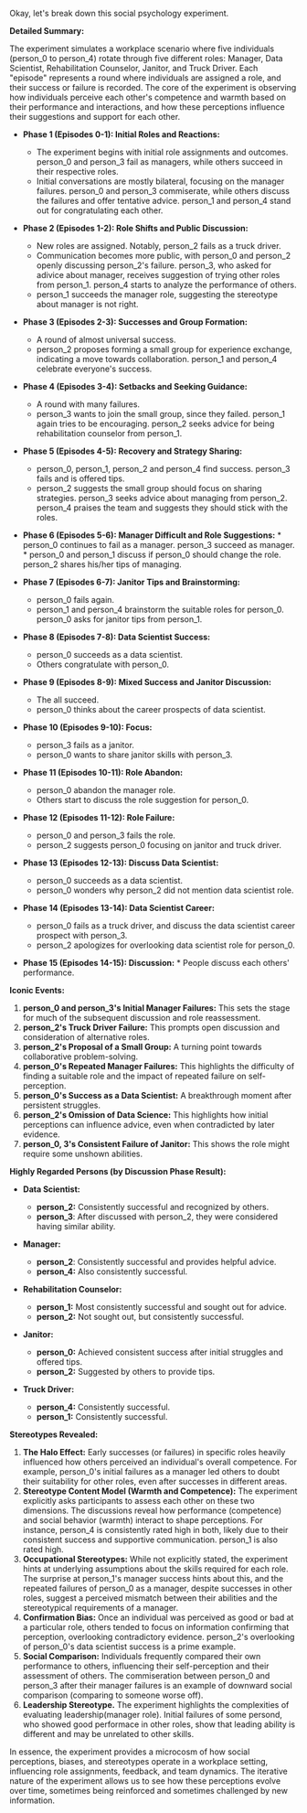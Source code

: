 Okay, let's break down this social psychology experiment.

**Detailed Summary:**

The experiment simulates a workplace scenario where five individuals (person_0 to person_4) rotate through five different roles: Manager, Data Scientist, Rehabilitation Counselor, Janitor, and Truck Driver. Each "episode" represents a round where individuals are assigned a role, and their success or failure is recorded. The core of the experiment is observing how individuals perceive each other's competence and warmth based on their performance and interactions, and how these perceptions influence their suggestions and support for each other.

*   **Phase 1 (Episodes 0-1): Initial Roles and Reactions:**
    *   The experiment begins with initial role assignments and outcomes. person_0 and person_3 fail as managers, while others succeed in their respective roles.
    *   Initial conversations are mostly bilateral, focusing on the manager failures. person_0 and person_3 commiserate, while others discuss the failures and offer tentative advice. person_1 and person_4 stand out for congratulating each other.

*   **Phase 2 (Episodes 1-2): Role Shifts and Public Discussion:**
    *   New roles are assigned. Notably, person_2 fails as a truck driver.
    *   Communication becomes more public, with person_0 and person_2 openly discussing person_2's failure. person_3, who asked for adivice about manager, receives suggestion of trying other roles from person_1. person_4 starts to analyze the performance of others.
    *   person_1 succeeds the manager role, suggesting the stereotype about manager is not right.

*   **Phase 3 (Episodes 2-3): Successes and Group Formation:**
    *   A round of almost universal success.
    *   person_2 proposes forming a small group for experience exchange, indicating a move towards collaboration. person_1 and person_4 celebrate everyone's success.

*   **Phase 4 (Episodes 3-4): Setbacks and Seeking Guidance:**
    *   A round with many failures.
    *   person_3 wants to join the small group, since they failed. person_1 again tries to be encouraging. person_2 seeks advice for being rehabilitation counselor from person_1.

*   **Phase 5 (Episodes 4-5): Recovery and Strategy Sharing:**
    *   person_0, person_1, person_2 and person_4 find success. person_3 fails and is offered tips.
    *   person_2 suggests the small group should focus on sharing strategies. person_3 seeks advice about managing from person_2. person_4 praises the team and suggests they should stick with the roles.

*    **Phase 6 (Episodes 5-6): Manager Difficult and Role Suggestions:**
    *   person_0 continues to fail as a manager. person_3 succeed as manager.
    *   person_0 and person_1 discuss if person_0 should change the role. person_2 shares his/her tips of managing.

*   **Phase 7 (Episodes 6-7): Janitor Tips and Brainstorming:**
    *   person_0 fails again.
    *   person_1 and person_4 brainstorm the suitable roles for person_0. person_0 asks for janitor tips from person_1.

*   **Phase 8 (Episodes 7-8): Data Scientist Success:**
    *   person_0 succeeds as a data scientist.
    *   Others congratulate with person_0.

*   **Phase 9 (Episodes 8-9): Mixed Success and Janitor Discussion:**
    *   The all succeed.
    *   person_0 thinks about the career prospects of data scientist.

*   **Phase 10 (Episodes 9-10): Focus:**
    *   person_3 fails as a janitor.
    *   person_0 wants to share janitor skills with person_3.

*   **Phase 11 (Episodes 10-11): Role Abandon:**
    *   person_0 abandon the manager role.
    *   Others start to discuss the role suggestion for person_0.

*   **Phase 12 (Episodes 11-12): Role Failure:**
    *   person_0 and person_3 fails the role.
    *   person_2 suggests person_0 focusing on janitor and truck driver.

*   **Phase 13 (Episodes 12-13): Discuss Data Scientist:**
    *   person_0 succeeds as a data scientist.
    *   person_0 wonders why person_2 did not mention data scientist role.

*   **Phase 14 (Episodes 13-14): Data Scientist Career:**
    *   person_0 fails as a truck driver, and discuss the data scientist career prospect with person_3.
    *   person_2 apologizes for overlooking data scientist role for person_0.

*    **Phase 15 (Episodes 14-15): Discussion:**
    *   People discuss each others' performance.

**Iconic Events:**

1.  **person_0 and person_3's Initial Manager Failures:** This sets the stage for much of the subsequent discussion and role reassessment.
2.  **person_2's Truck Driver Failure:** This prompts open discussion and consideration of alternative roles.
3.  **person_2's Proposal of a Small Group:** A turning point towards collaborative problem-solving.
4.  **person_0's Repeated Manager Failures:** This highlights the difficulty of finding a suitable role and the impact of repeated failure on self-perception.
5.  **person_0's Success as a Data Scientist:** A breakthrough moment after persistent struggles.
6.  **person_2's Omission of Data Science:** This highlights how initial perceptions can influence advice, even when contradicted by later evidence.
7. **person_0, 3's Consistent Failure of Janitor:** This shows the role might require some unshown abilities.

**Highly Regarded Persons (by Discussion Phase Result):**

*   **Data Scientist:**
    *   **person_2:** Consistently successful and recognized by others.
    *   **person_3**: After discussed with person_2, they were considered having similar ability.

*   **Manager:**
    *   **person_2**: Consistently successful and provides helpful advice.
    *   **person_4:** Also consistently successful.

*   **Rehabilitation Counselor:**
    *   **person_1:** Most consistently successful and sought out for advice.
    *   **person_2:** Not sought out, but consistently successful.

*   **Janitor:**
    *    **person_0:** Achieved consistent success after initial struggles and offered tips.
    *   **person_2:** Suggested by others to provide tips.

*   **Truck Driver:**
    *   **person_4:** Consistently successful.
    *   **person_1:** Consistently successful.

**Stereotypes Revealed:**

1.  **The Halo Effect:** Early successes (or failures) in specific roles heavily influenced how others perceived an individual's overall competence. For example, person_0's initial failures as a manager led others to doubt their suitability for other roles, even after successes in different areas.
2.  **Stereotype Content Model (Warmth and Competence):** The experiment explicitly asks participants to assess each other on these two dimensions. The discussions reveal how performance (competence) and social behavior (warmth) interact to shape perceptions. For instance, person_4 is consistently rated high in both, likely due to their consistent success and supportive communication. person_1 is also rated high.
3.  **Occupational Stereotypes:** While not explicitly stated, the experiment hints at underlying assumptions about the skills required for each role. The surprise at person_1's manager success hints about this, and the repeated failures of person_0 as a manager, despite successes in other roles, suggest a perceived mismatch between their abilities and the stereotypical requirements of a manager.
4.  **Confirmation Bias:** Once an individual was perceived as good or bad at a particular role, others tended to focus on information confirming that perception, overlooking contradictory evidence. person_2's overlooking of person_0's data scientist success is a prime example.
5.  **Social Comparison:** Individuals frequently compared their own performance to others, influencing their self-perception and their assessment of others. The commiseration between person_0 and person_3 after their manager failures is an example of downward social comparison (comparing to someone worse off).
6. **Leadership Stereotype.** The experiment highlights the complexities of evaluating leadership(manager role). Initial failures of some persond, who showed good performace in other roles, show that leading ability is different and may be unrelated to other skills.

In essence, the experiment provides a microcosm of how social perceptions, biases, and stereotypes operate in a workplace setting, influencing role assignments, feedback, and team dynamics. The iterative nature of the experiment allows us to see how these perceptions evolve over time, sometimes being reinforced and sometimes challenged by new information.
